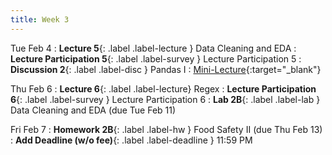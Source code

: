 ```yaml
---
title: Week 3
---
```


Tue Feb 4
: **Lecture 5**{: .label .label-lecture } Data Cleaning and EDA
: **Lecture Participation 5**{: .label .label-survey } Lecture Participation 5
: **Discussion 2**{: .label .label-disc } Pandas I
    : [Mini-Lecture](https://www.youtube.com/watch?v=-E3j9AWkilI&list=PLQCcNQgUcDfoUXRtrHc9TUx2pBYNfToVN&index=2){:target="_blank"}


Thu Feb 6
: **Lecture 6**{: .label .label-lecture} Regex
: **Lecture Participation 6**{: .label .label-survey } Lecture Participation 6
: **Lab 2B**{: .label .label-lab } Data Cleaning and EDA (due Tue Feb 11)
<!-- : **Exam Prep 2**{: .label .label-examprep } Pandas and EDA -->


Fri Feb 7
: **Homework 2B**{: .label .label-hw } Food Safety II (due Thu Feb 13)
: **Add Deadline (w/o fee)**{: .label .label-deadline } 11:59 PM